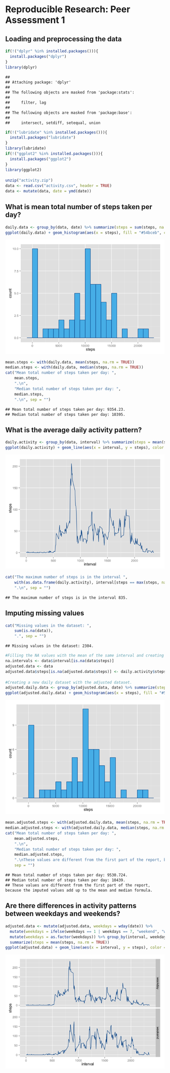 # Reproducible Research: Peer Assessment 1


## Loading and preprocessing the data


```r
if(!("dplyr" %in% installed.packages())){
  install.packages("dplyr")
}
library(dplyr)
```

```
## 
## Attaching package: 'dplyr'
## 
## The following objects are masked from 'package:stats':
## 
##     filter, lag
## 
## The following objects are masked from 'package:base':
## 
##     intersect, setdiff, setequal, union
```

```r
if(!("lubridate" %in% installed.packages())){
  install.packages("lubridate")
}
library(lubridate)
if(!("ggplot2" %in% installed.packages())){
  install.packages("ggplot2")
}
library(ggplot2)

unzip("activity.zip")
data <- read.csv("activity.csv", header = TRUE)
data <- mutate(data, date = ymd(date))
```

## What is mean total number of steps taken per day?


```r
daily.data <- group_by(data, date) %>% summarize(steps = sum(steps, na.rm = TRUE))
ggplot(daily.data) + geom_histogram(aes(x = steps), fill = "#54bceb", color = "#005596", binwidth = 1000)
```

![](PA1_template_files/figure-html/unnamed-chunk-2-1.png) 

```r
mean.steps <- with(daily.data, mean(steps, na.rm = TRUE))
median.steps <- with(daily.data, median(steps, na.rm = TRUE))
cat("Mean total number of steps taken per day: ",
    mean.steps,
    ".\n",
    "Median total number of steps taken per day: ",
    median.steps,
    ".\n", sep = "")
```

```
## Mean total number of steps taken per day: 9354.23.
## Median total number of steps taken per day: 10395.
```

## What is the average daily activity pattern?


```r
daily.activity <- group_by(data, interval) %>% summarize(steps = mean(steps, na.rm = TRUE))
ggplot(daily.activity) + geom_line(aes(x = interval, y = steps), color = "#005596")
```

![](PA1_template_files/figure-html/unnamed-chunk-3-1.png) 

```r
cat("The maximum number of steps is in the interval ",
    with(as.data.frame(daily.activity), interval[steps == max(steps, na.rm = TRUE)]),
    ".\n", sep = "")
```

```
## The maximum number of steps is in the interval 835.
```

## Imputing missing values


```r
cat("Missing values in the dataset: ",
    sum(is.na(data)),
    ".", sep = "")
```

```
## Missing values in the dataset: 2304.
```

```r
#Filling the NA values with the mean of the same interval and creating a new dataset.
na.intervals <- data$interval[is.na(data$steps)]
adjusted.data <- data
adjusted.data$steps[is.na(adjusted.data$steps)] <- daily.activity$steps[daily.activity$interval == na.intervals]

#Creating a new daily dataset with the adjusted dataset.
adjusted.daily.data <- group_by(adjusted.data, date) %>% summarize(steps = sum(steps, na.rm = TRUE))
ggplot(adjusted.daily.data) + geom_histogram(aes(x = steps), fill = "#54bceb", color = "#005596", binwidth = 1000)
```

![](PA1_template_files/figure-html/unnamed-chunk-4-1.png) 

```r
mean.adjusted.steps <- with(adjusted.daily.data, mean(steps, na.rm = TRUE))
median.adjusted.steps <- with(adjusted.daily.data, median(steps, na.rm = TRUE))
cat("Mean total number of steps taken per day: ",
    mean.adjusted.steps,
    ".\n",
    "Median total number of steps taken per day: ",
    median.adjusted.steps,
    ".\nThese values are different from the first part of the report, because the imputed values add up to the mean and median formula.\n",
    sep = "")
```

```
## Mean total number of steps taken per day: 9530.724.
## Median total number of steps taken per day: 10439.
## These values are different from the first part of the report, because the imputed values add up to the mean and median formula.
```

## Are there differences in activity patterns between weekdays and weekends?


```r
adjusted.data <- mutate(adjusted.data, weekdays = wday(date)) %>%
  mutate(weekdays = ifelse(weekdays == 1 | weekdays == 7, "weekend", "weekday")) %>%
  mutate(weekdays = as.factor(weekdays)) %>% group_by(interval, weekdays) %>%
  summarize(steps = mean(steps, na.rm = TRUE))
ggplot(adjusted.data) + geom_line(aes(x = interval, y = steps), color = "#005596") + facet_grid(weekdays ~ .)
```

![](PA1_template_files/figure-html/unnamed-chunk-5-1.png) 
